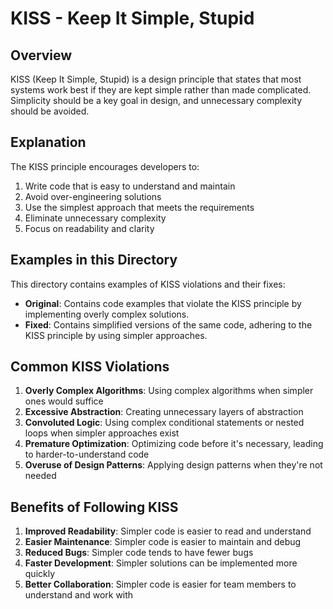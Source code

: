 # KISS - Keep It Simple, Stupid

## Overview
KISS (Keep It Simple, Stupid) is a design principle that states that most systems work best if they are kept simple rather than made complicated. Simplicity should be a key goal in design, and unnecessary complexity should be avoided.

## Explanation
The KISS principle encourages developers to:

1. Write code that is easy to understand and maintain
2. Avoid over-engineering solutions
3. Use the simplest approach that meets the requirements
4. Eliminate unnecessary complexity
5. Focus on readability and clarity

## Examples in this Directory

This directory contains examples of KISS violations and their fixes:

- **Original**: Contains code examples that violate the KISS principle by implementing overly complex solutions.
- **Fixed**: Contains simplified versions of the same code, adhering to the KISS principle by using simpler approaches.

## Common KISS Violations

1. **Overly Complex Algorithms**: Using complex algorithms when simpler ones would suffice
2. **Excessive Abstraction**: Creating unnecessary layers of abstraction
3. **Convoluted Logic**: Using complex conditional statements or nested loops when simpler approaches exist
4. **Premature Optimization**: Optimizing code before it's necessary, leading to harder-to-understand code
5. **Overuse of Design Patterns**: Applying design patterns when they're not needed

## Benefits of Following KISS

1. **Improved Readability**: Simpler code is easier to read and understand
2. **Easier Maintenance**: Simpler code is easier to maintain and debug
3. **Reduced Bugs**: Simpler code tends to have fewer bugs
4. **Faster Development**: Simpler solutions can be implemented more quickly
5. **Better Collaboration**: Simpler code is easier for team members to understand and work with
